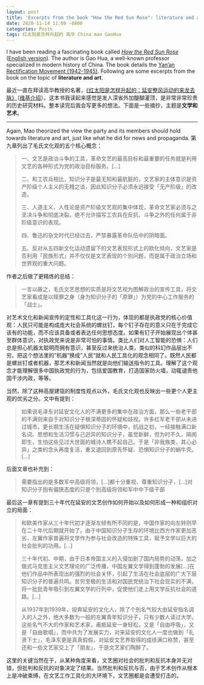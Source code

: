 ```yaml
---
layout: post
title: 'Excerpts from the book "How the Red Sun Rose": literature and art'
date: 2020-11-14 11:09 -0800
categories: Posts
tags: 红太阳是怎样升起的 高华 China mao GaoHua
---
```

I have been reading a fascinating book called [_How the Red Sun Rose_](https://www.goodreads.com/book/show/29055636) ([English version](https://www.goodreads.com/book/show/32904035-how-the-red-sun-rose)). The author is Gao Hua, a well-known professor specialized in modern history of China. The book details the [Yan’an Rectification Movement (1942-1945)](https://en.wikipedia.org/wiki/Yan%27an_Rectification_Movement). Following are some excerpts from the book on the topic of **literature and art**.

最近一直在拜读高华教授的名著，[《红太阳是怎样升起的：延安整风运动的来龙去脉》](https://www.goodreads.com/book/show/29055636)（[维基介绍](https://zh.wikipedia.org/zh-hans/%E7%B4%85%E5%A4%AA%E9%99%BD%E6%98%AF%E6%80%8E%E6%A8%A3%E5%8D%87%E8%B5%B7%E7%9A%84)）。这本书我读起来感觉是发人深省外加醍醐灌顶，是非常非常珍贵的历史研究材料。整本读完后我会写更多的想法。下面是一些摘抄，主题是**文学和艺术**。

--------

Again, Mao theorized the view the party and its members should hold towards literature and art, just like what he did for news and propaganda. 第九章列出了毛氏文化观的五个核心概念：

> 一、文艺是政治斗争的工具，革命文艺的最高目标和最重要的任务就是利用文艺的各种形式为党的政治目标服务。[…]
>
> 二、和工农兵相比，知识分子是最无知和最肮脏的，文艺家的主体意识是资产阶级个人主义的无稽之谈，因此知识分子必须永远接受「无产阶级」的改造。
>
> 三、人道主义、人性论是资产阶级文艺观的集中体现，革命文艺家必须与之坚决斗争和彻底决裂。绝不允许描写工农兵在反抗、斗争之外的任何属于非阶级意识的表现。
>
> 四、鲁迅的杂文时代已经过去，严禁暴露革命队伍中的阴暗面。
>
> 五、反对从五四新文化运动遗留下的文艺表现形式上的欧化倾向，文艺家是否利用「民族形式」并不仅仅是文艺表现的个別问题，而是属于政治立场和世界观的重大问题。

作者之后做了更精炼的总结：

> 一言以蔽之，毛氏文艺思想的实质是将文艺视为图解政治的宣传工具，将文艺家看成是以赎罪之身（身为知识分子的「原罪」）为党的中心工作服务的「战士」。

对艺术文化和新闻宣传的定性和工具化这一行为，体现的都是执政党的核心价值观：人民只可能是构成庞大社会系统的螺丝钉，每个钉子存在的意义只在于完成它该有的功能，而不应该具备或者表达任何思想态度。如果有钉子开始展现出个体甚至群体意识，对执政党来说是非常可怕的事情。类比人们对人工智能的恐惧：人们总是担心机器太聪明而拥有意识，甚至反过来统治人类，类似的科幻作品层出不穷。把这个想法里的”机器“换成”人民“就和人民工具化的观念相同了。既然人民都是螺丝钉或者机器，那艺术和新闻当然就是向他们输送指令的工具。理解了这个观念才能理解很多中国执政党的行为，包括爱国教育，打造国家防火墙，动辄谴责他国干涉内政，等等。

当然，除了这种高屋建瓴的制度性观点以外，毛氏文化观也反映出一些更个人更主观的优劣之分。文中有提到：

> 如果说毛泽东对延安文化人的不满更多的集中在政治方面，那么一些老干部的不满则来自于对知识分子根深蒂固的怀疑和歧视。许多红军老干部从未进过城市，更长期生活在疑惧知识分子的环境中，抗战之初，一经接触满口新名词、思想和生活习惯与己迥异的知识分子，虽觉新鲜，但为时不久，隔阂即生，生怕这些见过大世面的城诗人瞧不起自己。于是「非我族类，其心必异」之类的念头再度复活，重又退回到原先怀疑、恐惧知识分子的蜗牛壳。[…]

后面文章也补充到：

> 需要指出的是多数军中高级将领，[…]都十分重视、尊重知识分子，[…]对知识分子抱有偏狭态度的只是个別高级将领和军中中下级干部

最后这一章有提到三十年代在延安的文艺创作如何开始以及如何形成一种和组织对立的局面：

> 和欧美作家从三十年代初才逐渐左倾有所不同的是，中国作家的向左转则早在二十年代后期就开始了。由于中国知识分子生存的环境比西方作家更加恶劣，左翼作家普遍将文学作为参与社会改造的特殊工具，赋予文学以巨大的社会批判的功用。[…]
>
> 三十年代初、中期，由于日本帝国主义的入侵加剧了国内局势的动荡，加之俄式马克思主义文艺理论的广泛传播，中国左翼文学得到蓬勃的发展[…]在他们作品中所表现出的强烈的社会关怀，引起了生活在社会底层的广大下层知识分子的普遍共鸣。贫穷至极的生活和对国民党统治下社会现实的不满，将一批批青年吸引到左翼文学的行列中，促使他们走上用文学反抗社会的道路。[…]
>
> 从1937年到1939年，投奔延安的文化人，除了个別名气较大由延安指名调入的人之外，绝大多数为一般的左翼青年知识分子，只有少数人读过大学。这些名气不大的作家和艺术家，甫抵延安一身轻松，又是「自由呼吸」，又是「自由歌唱」，而中共为了发展实力，对来延安的文化人一度也做到「礼贤下士」，毛泽东更是真真假假，对延安文艺界取得的成绩满口称赞，甚至还和一些文艺家交上了「朋友」，于是文艺家们陶醉了。

这里的关键当然在于，从某种角度来看，文艺圈对社会的批判和反抗本身并无对错，但批判和反抗的对象决定了结果。当然批判和反抗与否，由于艺术创作从根本上是冲破束缚，在文艺工作工具化的大环境下，文艺圈都是会遭受打击的。

